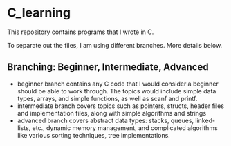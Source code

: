 # C_learning

This repository contains programs that I wrote in C.

To separate out the files, I am using different branches. More details below.

## Branching: Beginner, Intermediate, Advanced
- beginner branch contains any C code that I would consider a beginner should be able to work through. The topics would include simple data types, arrays, and simple functions, as well as scanf and printf.
- intermediate branch covers topics such as pointers, structs, header files and implementation files, along with simple algorithms and strings
- advanced branch covers abstract data types: stacks, queues, linked-lists, etc., dynamic memory management, and complicated algorithms like various sorting techniques, tree implementations.
